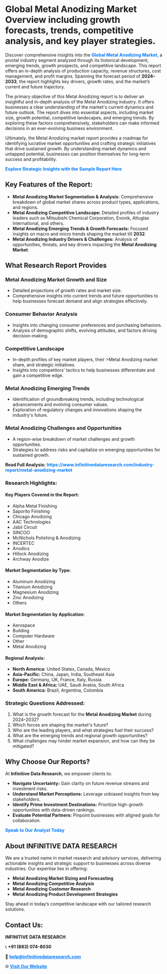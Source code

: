<h1>Global Metal Anodizing Market Overview including growth forecasts, trends, competitive analysis, and key player strategies.</h1>
<p>
Discover comprehensive insights into the 
<a href="https://www.infinitivedataresearch.com/industry-report/metal-anodizing-market" rel="dofollow" style="color: #007BFF; text-decoration: none;"><strong>Global Metal Anodizing Market</strong></a>, a pivotal industry segment analyzed through its historical development, emerging trends, growth prospects, and competitive landscape. This report offers an in-depth analysis of production capacity, revenue structures, cost management, and profit margins. Spanning the forecast period of <strong>2024–2033</strong>, the report highlights key drivers, growth rates, and the market’s current and future trajectory.
</p>
<p>
The primary objective of this Metal Anodizing report is to deliver an insightful and in-depth analysis of the Metal Anodizing industry. It offers businesses a clear understanding of the market's current dynamics and future outlook. The report dives into essential aspects, including market size, growth potential, competitive landscapes, and emerging trends. By exploring these factors comprehensively, stakeholders can make informed decisions in an ever-evolving business environment.
</p>
<p>
Ultimately, the Metal Anodizing market report provides a roadmap for identifying lucrative market opportunities and crafting strategic initiatives that drive sustained growth. By understanding market dynamics and untapped potential, businesses can position themselves for long-term success and profitability.
</p>
<p>
<a href="https://www.infinitivedataresearch.com/request-sample/reportId=107501" style="color: #007BFF; text-decoration: none;"><strong>Explore Strategic Insights with the Sample Report Here</strong></a>
</p>

<h2>Key Features of the Report:</h2>
<ul>
<li><strong>Metal Anodizing Market Segmentation & Analysis:</strong> Comprehensive breakdown of global market shares across product types, applications, and regions.</li>
<li><strong>Metal Anodizing Competitive Landscape:</strong> Detailed profiles of industry leaders such as Mitsubishi Chemical Corporation, Evonik, Altuglas International, and others.</li>
<li><strong>Metal Anodizing Emerging Trends & Growth Forecasts:</strong> Focused insights on macro and micro trends shaping the market till <strong>2032</strong>.</li>
<li><strong>Metal Anodizing Industry Drivers & Challenges:</strong> Analysis of opportunities, threats, and key drivers impacting the <strong>Metal Anodizing Market</strong>.</li>
</ul>

<h2>What Research Report Provides</h2>
<h3>Metal Anodizing Market Growth and Size</h3>
<ul>
<li>Detailed projections of growth rates and market size.</li>
<li>Comprehensive insights into current trends and future opportunities to help businesses forecast demand and align strategies effectively.</li>
</ul>

<h3>Consumer Behavior Analysis</h3>
<ul>
<li>Insights into changing consumer preferences and purchasing behaviors.</li>
<li>Analysis of demographic shifts, evolving attitudes, and factors driving decision-making.</li>
</ul>

<h3>Competitive Landscape</h3>
<ul>
<li>In-depth profiles of key market players, their >Metal Anodizing market share, and strategic initiatives.</li>
<li>Insights into competitors' tactics to help businesses differentiate and gain a competitive edge.</li>
</ul>

<h3>Metal Anodizing Emerging Trends</h3>
<ul>
<li>Identification of groundbreaking trends, including technological advancements and evolving consumer values.</li>
<li>Exploration of regulatory changes and innovations shaping the industry's future.</li>
</ul>

<h3>Metal Anodizing Challenges and Opportunities</h3>
<ul>
<li>A region-wise breakdown of market challenges and growth opportunities.</li>
<li>Strategies to address risks and capitalize on emerging opportunities for sustained growth.</li>
</ul>
<p><strong>Read Full Analysis:</strong> <a href="https://www.infinitivedataresearch.com/industry-report/metal-anodizing-market" rel="dofollow" style="color: #007BFF; text-decoration: none;"><strong>https://www.infinitivedataresearch.com/industry-report/metal-anodizing-market</strong></a></p>
<h3>Research Highlights:</h3>
<h4>Key Players Covered in the Report:</h4>
<ul><li>Alpha Metal Finishing</li><li>Saporito Finishing</li><li>Chicago Anodizing</li><li>AAC Technologies</li><li>Jabil Circuit</li><li>SINCOO</li><li>McNichols Polishing &amp; Anodizing</li><li>INCERTEC</li><li>Anodics</li><li>Hillock Anodizing</li><li>Archway Anodize</li></ul>
<h4>Market Segmentation by Type:</h4>
<ul><li>Aluminum Anodizing</li><li>Titanium Anodizing</li><li>Magnesium Anodizing</li><li>Zinc Anodizing</li><li>Others</li></ul>
<h4>Market Segmentation by Application:</h4>
<ul><li>Aerospace</li><li>Building</li><li>Computer Hardware</li><li>Other</li><li>Metal Anodizing</li></ul>

<h4>Regional Analysis:</h4>
<ul>
<li><strong>North America:</strong> United States, Canada, Mexico</li>
<li><strong>Asia-Pacific:</strong> China, Japan, India, Southeast Asia</li>
<li><strong>Europe:</strong> Germany, UK, France, Italy, Russia</li>
<li><strong>Middle East & Africa:</strong> UAE, Saudi Arabia, South Africa</li>
<li><strong>South America:</strong> Brazil, Argentina, Colombia</li>
</ul>

<h3>Strategic Questions Addressed:</h3>
<ol>
<li>What is the growth forecast for the <strong>Metal Anodizing Market</strong> during 2024–2032?</li>
<li>Which forces are shaping the market's future?</li>
<li>Who are the leading players, and what strategies fuel their success?</li>
<li>What are the emerging trends and regional growth opportunities?</li>
<li>What challenges may hinder market expansion, and how can they be mitigated?</li>
</ol>

<h2>Why Choose Our Reports?</h2>
<p>At <strong>Infinitive Data Research</strong>, we empower clients to:</p>
<ul>
<li><strong>Navigate Uncertainty:</strong> Gain clarity on future revenue streams and investment risks.</li>
<li><strong>Understand Market Perceptions:</strong> Leverage unbiased insights from key stakeholders.</li>
<li><strong>Identify Prime Investment Destinations:</strong> Prioritize high-growth opportunities with data-driven rankings.</li>
<li><strong>Evaluate Potential Partners:</strong> Pinpoint businesses with aligned goals for collaboration.</li>
</ul>
<p><a href="https://www.infinitivedataresearch.com/industry-report/metal-anodizing-market" rel="dofollow" style="color: #007BFF; text-decoration: none;"><strong>Speak to Our Analyst Today</strong></a></p>

<h2>About INFINITIVE DATA RESEARCH</h2>
<p>We are a trusted name in market research and advisory services, delivering actionable insights and strategic support to businesses across diverse industries. Our expertise lies in offering:</p>
<ul>
<li><strong>Metal Anodizing Market Sizing and Forecasting</strong></li>
<li><strong>Metal Anodizing Competitive Analysis</strong></li>
<li><strong>Metal Anodizing Customer Research</strong></li>
<li><strong>Metal Anodizing Product Development Strategies</strong></li>
</ul>
<p>Stay ahead in today’s competitive landscape with our tailored research solutions.</p>

<h2>Contact Us:</h2>
<p><strong>INFINITIVE DATA RESEARCH</strong></p>
<p>📞 <strong>+91 (883) 074-8030</strong></p>
<p>📧 <strong><a href="mailto:help@infinitivedataresearch.com" style="color: #007BFF;">help@infinitivedataresearch.com</a></strong></p>
<p>🌐 <strong><a href="https://www.infinitivedataresearch.com" rel="dofollow" style="color: #007BFF;">Visit Our Website</a></strong></p>